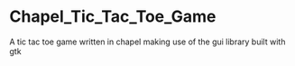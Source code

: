 # Chapel_Tic_Tac_Toe_Game
A tic tac toe game written in chapel making use of the gui library built with gtk
